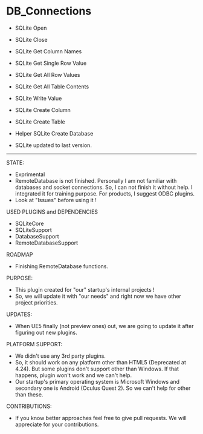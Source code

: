 # DB_Connections

- SQLite Open
- SQLite Close

- SQLite Get Column Names
- SQLite Get Single Row Value
- SQLite Get All Row Values
- SQLite Get All Table Contents

- SQLite Write Value
- SQLite Create Column
- SQLite Create Table
- Helper SQLite Create Database

- SQLite updated to last version.
--------------------------------------------------------------------------------------------
STATE:
- Exprimental
- RemoteDatabase is not finished. Personally I am not familiar with databases and socket connections. So, I can not finish it without help. I integrated it for training purpose. For products, I suggest ODBC plugins.
- Look at "Issues" before using it !

USED PLUGINS and DEPENDENCIES
- SQLiteCore
- SQLiteSupport
- DatabaseSupport
- RemoteDatabaseSupport

ROADMAP
- Finishing RemoteDatabase functions.

PURPOSE:
- This plugin created for "our" startup's internal projects !
- So, we will update it with "our needs" and right now we have other project priorities.

UPDATES:
- When UE5 finally (not preview ones) out, we are going to update it after figuring out new plugins.

PLATFORM SUPPORT:
- We didn't use any 3rd party plugins.
- So, it should work on any platform other than HTML5 (Deprecated at 4.24). But some plugins don't support other than Windows. If that happens, plugin won't work and we can't help.
- Our startup's primary operating system is Microsoft Windows and secondary one is Android (Oculus Quest 2). So we can't help for other than these. 

CONTRIBUTIONS:
- If you know better approaches feel free to give pull requests. We will appreciate for your contributions.
